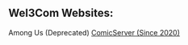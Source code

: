 ## Wel3Com Websites:

Among Us (Deprecated)
<a href="http://comicserver.org">ComicServer (Since 2020)</a>
